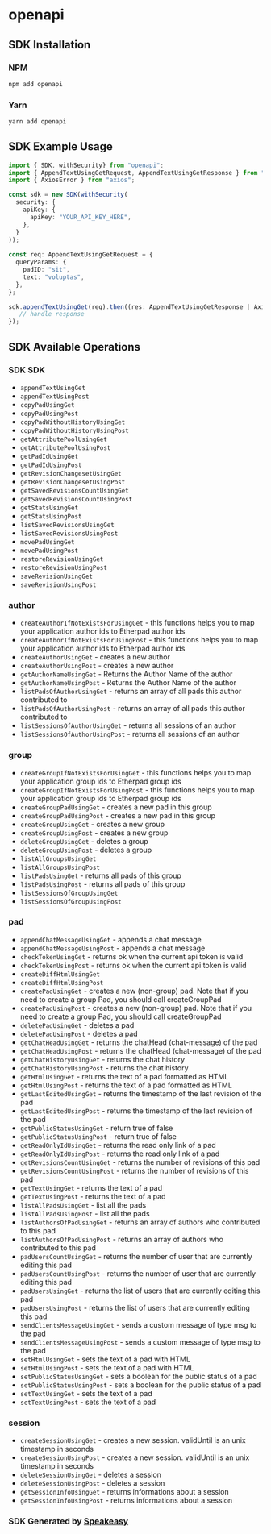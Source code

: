 # openapi

<!-- Start SDK Installation -->
## SDK Installation

### NPM

```bash
npm add openapi
```

### Yarn

```bash
yarn add openapi
```
<!-- End SDK Installation -->

## SDK Example Usage
<!-- Start SDK Example Usage -->
```typescript
import { SDK, withSecurity} from "openapi";
import { AppendTextUsingGetRequest, AppendTextUsingGetResponse } from "openapi/src/sdk/models/operations";
import { AxiosError } from "axios";

const sdk = new SDK(withSecurity(
  security: {
    apiKey: {
      apiKey: "YOUR_API_KEY_HERE",
    },
  }
));
    
const req: AppendTextUsingGetRequest = {
  queryParams: {
    padID: "sit",
    text: "voluptas",
  },
};

sdk.appendTextUsingGet(req).then((res: AppendTextUsingGetResponse | AxiosError) => {
   // handle response
});
```
<!-- End SDK Example Usage -->

<!-- Start SDK Available Operations -->
## SDK Available Operations

### SDK SDK

* `appendTextUsingGet`
* `appendTextUsingPost`
* `copyPadUsingGet`
* `copyPadUsingPost`
* `copyPadWithoutHistoryUsingGet`
* `copyPadWithoutHistoryUsingPost`
* `getAttributePoolUsingGet`
* `getAttributePoolUsingPost`
* `getPadIdUsingGet`
* `getPadIdUsingPost`
* `getRevisionChangesetUsingGet`
* `getRevisionChangesetUsingPost`
* `getSavedRevisionsCountUsingGet`
* `getSavedRevisionsCountUsingPost`
* `getStatsUsingGet`
* `getStatsUsingPost`
* `listSavedRevisionsUsingGet`
* `listSavedRevisionsUsingPost`
* `movePadUsingGet`
* `movePadUsingPost`
* `restoreRevisionUsingGet`
* `restoreRevisionUsingPost`
* `saveRevisionUsingGet`
* `saveRevisionUsingPost`

### author

* `createAuthorIfNotExistsForUsingGet` - this functions helps you to map your application author ids to Etherpad author ids
* `createAuthorIfNotExistsForUsingPost` - this functions helps you to map your application author ids to Etherpad author ids
* `createAuthorUsingGet` - creates a new author
* `createAuthorUsingPost` - creates a new author
* `getAuthorNameUsingGet` - Returns the Author Name of the author
* `getAuthorNameUsingPost` - Returns the Author Name of the author
* `listPadsOfAuthorUsingGet` - returns an array of all pads this author contributed to
* `listPadsOfAuthorUsingPost` - returns an array of all pads this author contributed to
* `listSessionsOfAuthorUsingGet` - returns all sessions of an author
* `listSessionsOfAuthorUsingPost` - returns all sessions of an author

### group

* `createGroupIfNotExistsForUsingGet` - this functions helps you to map your application group ids to Etherpad group ids
* `createGroupIfNotExistsForUsingPost` - this functions helps you to map your application group ids to Etherpad group ids
* `createGroupPadUsingGet` - creates a new pad in this group
* `createGroupPadUsingPost` - creates a new pad in this group
* `createGroupUsingGet` - creates a new group
* `createGroupUsingPost` - creates a new group
* `deleteGroupUsingGet` - deletes a group
* `deleteGroupUsingPost` - deletes a group
* `listAllGroupsUsingGet`
* `listAllGroupsUsingPost`
* `listPadsUsingGet` - returns all pads of this group
* `listPadsUsingPost` - returns all pads of this group
* `listSessionsOfGroupUsingGet`
* `listSessionsOfGroupUsingPost`

### pad

* `appendChatMessageUsingGet` - appends a chat message
* `appendChatMessageUsingPost` - appends a chat message
* `checkTokenUsingGet` - returns ok when the current api token is valid
* `checkTokenUsingPost` - returns ok when the current api token is valid
* `createDiffHtmlUsingGet`
* `createDiffHtmlUsingPost`
* `createPadUsingGet` - creates a new (non-group) pad. Note that if you need to create a group Pad, you should call createGroupPad
* `createPadUsingPost` - creates a new (non-group) pad. Note that if you need to create a group Pad, you should call createGroupPad
* `deletePadUsingGet` - deletes a pad
* `deletePadUsingPost` - deletes a pad
* `getChatHeadUsingGet` - returns the chatHead (chat-message) of the pad
* `getChatHeadUsingPost` - returns the chatHead (chat-message) of the pad
* `getChatHistoryUsingGet` - returns the chat history
* `getChatHistoryUsingPost` - returns the chat history
* `getHtmlUsingGet` - returns the text of a pad formatted as HTML
* `getHtmlUsingPost` - returns the text of a pad formatted as HTML
* `getLastEditedUsingGet` - returns the timestamp of the last revision of the pad
* `getLastEditedUsingPost` - returns the timestamp of the last revision of the pad
* `getPublicStatusUsingGet` - return true of false
* `getPublicStatusUsingPost` - return true of false
* `getReadOnlyIdUsingGet` - returns the read only link of a pad
* `getReadOnlyIdUsingPost` - returns the read only link of a pad
* `getRevisionsCountUsingGet` - returns the number of revisions of this pad
* `getRevisionsCountUsingPost` - returns the number of revisions of this pad
* `getTextUsingGet` - returns the text of a pad
* `getTextUsingPost` - returns the text of a pad
* `listAllPadsUsingGet` - list all the pads
* `listAllPadsUsingPost` - list all the pads
* `listAuthorsOfPadUsingGet` - returns an array of authors who contributed to this pad
* `listAuthorsOfPadUsingPost` - returns an array of authors who contributed to this pad
* `padUsersCountUsingGet` - returns the number of user that are currently editing this pad
* `padUsersCountUsingPost` - returns the number of user that are currently editing this pad
* `padUsersUsingGet` - returns the list of users that are currently editing this pad
* `padUsersUsingPost` - returns the list of users that are currently editing this pad
* `sendClientsMessageUsingGet` - sends a custom message of type msg to the pad
* `sendClientsMessageUsingPost` - sends a custom message of type msg to the pad
* `setHtmlUsingGet` - sets the text of a pad with HTML
* `setHtmlUsingPost` - sets the text of a pad with HTML
* `setPublicStatusUsingGet` - sets a boolean for the public status of a pad
* `setPublicStatusUsingPost` - sets a boolean for the public status of a pad
* `setTextUsingGet` - sets the text of a pad
* `setTextUsingPost` - sets the text of a pad

### session

* `createSessionUsingGet` - creates a new session. validUntil is an unix timestamp in seconds
* `createSessionUsingPost` - creates a new session. validUntil is an unix timestamp in seconds
* `deleteSessionUsingGet` - deletes a session
* `deleteSessionUsingPost` - deletes a session
* `getSessionInfoUsingGet` - returns informations about a session
* `getSessionInfoUsingPost` - returns informations about a session

<!-- End SDK Available Operations -->

### SDK Generated by [Speakeasy](https://docs.speakeasyapi.dev/docs/using-speakeasy/client-sdks)
